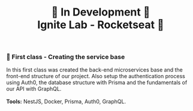 <h1 align="center">
🚧 In Development 🚧 
<br>
Ignite Lab - Rocketseat 🚀
</h1>

<br>

### 📝 First class - Creating the service base
In this first class was created the back-end microservices base and the front-end structure of our project. Also setup the authentication process using Auth0, the database structure with Prisma and the fundamentals of our API with GraphQL.
<br>
<br>
<b>Tools:</b> NestJS, Docker, Prisma, Auth0, GraphQL.